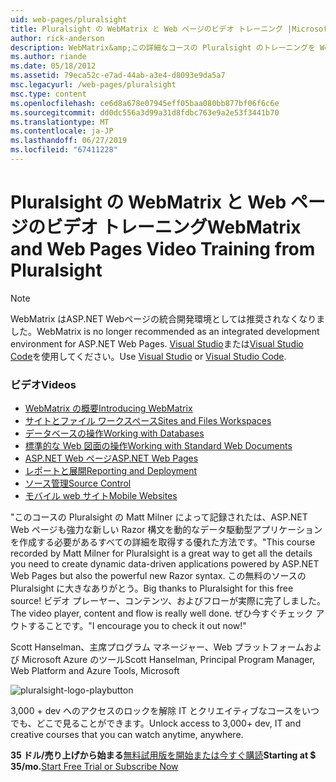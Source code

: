 ```yaml
---
uid: web-pages/pluralsight
title: Pluralsight の WebMatrix と Web ページのビデオ トレーニング |Microsoft Docs
author: rick-anderson
description: WebMatrix&amp;この詳細なコースの Pluralsight のトレーニングを Web ページが揃って稼働する WebMatrix と ASP.NET Web ページ。 Everythi をカバーしています.
ms.author: riande
ms.date: 05/18/2012
ms.assetid: 79eca52c-e7ad-44ab-a3e4-d8093e9da5a7
msc.legacyurl: /web-pages/pluralsight
msc.type: content
ms.openlocfilehash: ce6d8a678e07945eff05baa080bb877bf06f6c6e
ms.sourcegitcommit: dd0dc556a3d99a31d8fdbc763e9a2e53f3441b70
ms.translationtype: MT
ms.contentlocale: ja-JP
ms.lasthandoff: 06/27/2019
ms.locfileid: "67411228"
---
```

# <a name="webmatrix-and-web-pages-video-training-from-pluralsight"></a><span data-ttu-id="c8ac9-104">Pluralsight の WebMatrix と Web ページのビデオ トレーニング</span><span class="sxs-lookup"><span data-stu-id="c8ac9-104">WebMatrix and Web Pages Video Training from Pluralsight</span></span>

> [!NOTE] 
> <span data-ttu-id="c8ac9-105">WebMatrix はASP.NET Webページの統合開発環境としては推奨されなくなりました。</span><span class="sxs-lookup"><span data-stu-id="c8ac9-105">WebMatrix is no longer recommended as an integrated development environment for ASP.NET Web Pages.</span></span> <span data-ttu-id="c8ac9-106">[Visual Studio](xref:aspnet/web-pages/overview/getting-started/program-asp-net-web-pages-in-visual-studio)または[Visual Studio Code](https://code.visualstudio.com/)を使用してください。</span><span class="sxs-lookup"><span data-stu-id="c8ac9-106">Use [Visual Studio](xref:aspnet/web-pages/overview/getting-started/program-asp-net-web-pages-in-visual-studio) or [Visual Studio Code](https://code.visualstudio.com/).</span></span>

### <a name="videos"></a><span data-ttu-id="c8ac9-107">ビデオ</span><span class="sxs-lookup"><span data-stu-id="c8ac9-107">Videos</span></span>

- [<span data-ttu-id="c8ac9-108">WebMatrix の概要</span><span class="sxs-lookup"><span data-stu-id="c8ac9-108">Introducing WebMatrix</span></span>](https://pluralsight.com/training/Player?author=matt-milner&name=webmatrix-introduction-m1&mode=live&clip=0&course=webmatrix-introduction)
- [<span data-ttu-id="c8ac9-109">サイトとファイル ワークスペース</span><span class="sxs-lookup"><span data-stu-id="c8ac9-109">Sites and Files Workspaces</span></span>](https://pluralsight.com/training/Player?author=matt-milner&name=webmatrix-introduction-m2&mode=live&clip=0&course=webmatrix-introduction)
- [<span data-ttu-id="c8ac9-110">データベースの操作</span><span class="sxs-lookup"><span data-stu-id="c8ac9-110">Working with Databases</span></span>](https://pluralsight.com/training/Player?author=matt-milner&name=webmatrix-introduction-m3&mode=live&clip=0&course=webmatrix-introduction)
- [<span data-ttu-id="c8ac9-111">標準的な Web 図面の操作</span><span class="sxs-lookup"><span data-stu-id="c8ac9-111">Working with Standard Web Documents</span></span>](https://pluralsight.com/training/Player?author=matt-milner&name=webmatrix-introduction-m4&mode=live&clip=0&course=webmatrix-introduction)
- [<span data-ttu-id="c8ac9-112">ASP.NET Web ページ</span><span class="sxs-lookup"><span data-stu-id="c8ac9-112">ASP.NET Web Pages</span></span>](https://pluralsight.com/training/Player?author=matt-milner&name=webmatrix-introduction-m5&mode=live&clip=0&course=webmatrix-introduction)
- [<span data-ttu-id="c8ac9-113">レポートと展開</span><span class="sxs-lookup"><span data-stu-id="c8ac9-113">Reporting and Deployment</span></span>](https://pluralsight.com/training/Player?author=matt-milner&name=webmatrix-introduction-m8&mode=live&clip=0&course=webmatrix-introduction)
- [<span data-ttu-id="c8ac9-114">ソース管理</span><span class="sxs-lookup"><span data-stu-id="c8ac9-114">Source Control</span></span>](https://pluralsight.com/training/Player?author=matt-milner&name=webmatrix-introduction-m9&mode=live&clip=0&course=webmatrix-introduction)
- [<span data-ttu-id="c8ac9-115">モバイル web サイト</span><span class="sxs-lookup"><span data-stu-id="c8ac9-115">Mobile Websites</span></span>](https://pluralsight.com/training/Player?author=matt-milner&name=webmatrix-introduction-m10&mode=live&clip=0&course=webmatrix-introduction)

<span data-ttu-id="c8ac9-116">"このコースの Pluralsight の Matt Milner によって記録されたは、ASP.NET Web ページも強力な新しい Razor 構文を動的なデータ駆動型アプリケーションを作成する必要があるすべての詳細を取得する優れた方法です。</span><span class="sxs-lookup"><span data-stu-id="c8ac9-116">"This course recorded by Matt Milner for Pluralsight is a great way to get all the details you need to create dynamic data-driven applications powered by ASP.NET Web Pages but also the powerful new Razor syntax.</span></span> <span data-ttu-id="c8ac9-117">この無料のソースの Pluralsight に大きなありがとう。</span><span class="sxs-lookup"><span data-stu-id="c8ac9-117">Big thanks to Pluralsight for this free source!</span></span> <span data-ttu-id="c8ac9-118">ビデオ プレーヤー、コンテンツ、およびフローが実際に完了しました。</span><span class="sxs-lookup"><span data-stu-id="c8ac9-118">The video player, content and flow is really well done.</span></span> <span data-ttu-id="c8ac9-119">ぜひ今すぐチェック アウトすることです。"</span><span class="sxs-lookup"><span data-stu-id="c8ac9-119">I encourage you to check it out now!"</span></span>

<span data-ttu-id="c8ac9-120">Scott Hanselman、主席プログラム マネージャー、Web プラットフォームおよび Microsoft Azure のツール</span><span class="sxs-lookup"><span data-stu-id="c8ac9-120">Scott Hanselman, Principal Program Manager, Web Platform and Azure Tools, Microsoft</span></span>

![pluralsight-logo-playbutton](pluralsight/_static/image1.png)

<span data-ttu-id="c8ac9-122">3,000 + dev へのアクセスのロックを解除 IT とクリエイティブなコースをいつでも、どこで見ることができます。</span><span class="sxs-lookup"><span data-stu-id="c8ac9-122">Unlock access to 3,000+ dev, IT and creative courses that you can watch anytime, anywhere.</span></span>

<span data-ttu-id="c8ac9-123">**35 ドル/売り上げから始まる**[無料試用版を開始または今すぐ購読](https://www.pluralsight.com/pricing&amp;utm_source=microsoft&amp;utm_medium=sponsored-page&amp;utm_content=webmatrix&amp;utm_campaign=microsoft-sponsored-course)</span><span class="sxs-lookup"><span data-stu-id="c8ac9-123">**Starting at $ 35/mo.**[Start Free Trial or Subscribe Now](https://www.pluralsight.com/pricing&amp;utm_source=microsoft&amp;utm_medium=sponsored-page&amp;utm_content=webmatrix&amp;utm_campaign=microsoft-sponsored-course)</span></span>
